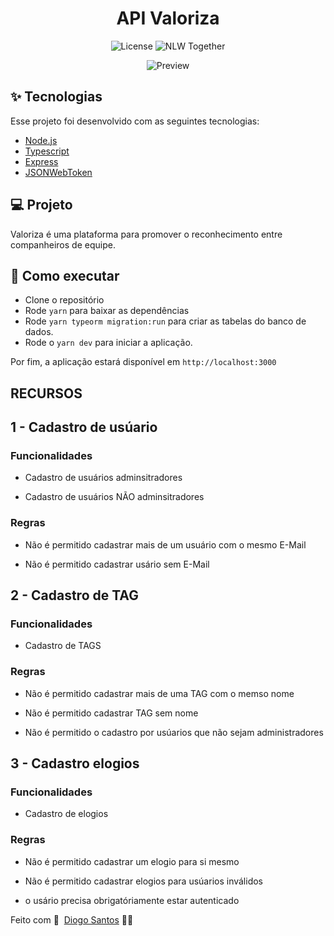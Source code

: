 <h1 align="center">API Valoriza</h1>

<p align="center">
  <img alt="License" src="https://img.shields.io/static/v1?label=license&message=MIT&color=8257E5&labelColor=000000">

  <img src="https://img.shields.io/static/v1?label=NLW&message=Together&color=8257E5&labelColor=000000" alt="NLW Together" />
</p>

<p align="center">
  <img alt="Preview" src="https://github.com/rocketseat-education/nlw-06-nodejs/blob/master/.github/preview.png">
</p>

## ✨ Tecnologias

Esse projeto foi desenvolvido com as seguintes tecnologias:

- [Node.js](https://nodejs.org/en/)
- [Typescript](https://www.typescriptlang.org/)
- [Express](https://expressjs.com/pt-br/)
- [JSONWebToken](https://github.com/auth0/node-jsonwebtoken#readme)

## 💻 Projeto

Valoriza é uma plataforma para promover o reconhecimento entre companheiros de equipe.

## 🚀 Como executar

- Clone o repositório
- Rode `yarn` para baixar as dependências
- Rode `yarn typeorm migration:run` para criar as tabelas do banco de dados.
- Rode o `yarn dev` para iniciar a aplicação.

Por fim, a aplicação estará disponível em `http://localhost:3000`

## RECURSOS

 ## 1 - Cadastro de usúario

### Funcionalidades

* Cadastro de usuários adminsitradores

* Cadastro de usuários NÃO adminsitradores

 ### Regras

 * Não é permitido cadastrar mais de um usuário com o mesmo E-Mail

 * Não é permitido cadastrar usário sem E-Mail


## 2 - Cadastro de TAG

### Funcionalidades

* Cadastro de TAGS

 ### Regras

 * Não é permitido cadastrar mais de uma TAG com o memso nome

 * Não é permitido cadastrar TAG sem nome

 * Não é permitido o cadastro por usúarios que não sejam administradores

 ## 3 - Cadastro elogios

### Funcionalidades

* Cadastro de elogios

 ### Regras

 * Não é permitido cadastrar um elogio para si mesmo

 * Não é permitido cadastrar elogios para usúarios inválidos

* o usário precisa obrigatóriamente estar autenticado


Feito com 💜 &nbsp;[Diogo Santos](https://www.linkedin.com/in/diogo-santos01/) 👋🏻

 